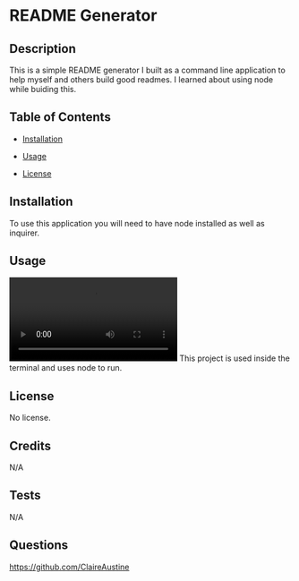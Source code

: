 # README Generator

## Description

This is a simple README generator I built as a command line application to help myself and others build good readmes. I learned about using node while buiding this.

## Table of Contents

- [Installation](#installation)

- [Usage](#usage)
- [License](#license)

## Installation

To use this application you will need to have node installed as well as inquirer.

## Usage

![walk through of README generator, commandline application](https://github.com/ClaireAustine/ReadmeGenerator/blob/main/READMEwalkthru.mp4)
This project is used inside the terminal and uses node to run.

## License

No license.

## Credits

N/A

## Tests

N/A

## Questions

https://github.com/ClaireAustine
